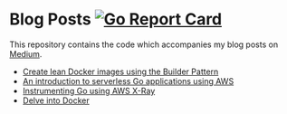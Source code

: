 # Blog Posts [![Go Report Card](https://goreportcard.com/badge/github.com/kaperys/blog)](https://goreportcard.com/report/github.com/kaperys/blog)

This repository contains the code which accompanies my blog posts on [Medium](https://medium.com/@kaperys).

- [Create lean Docker images using the Builder Pattern](https://medium.com/@kaperys/create-lean-docker-images-using-the-builder-pattern-37fe2b5d97d4)
- [An introduction to serverless Go applications using AWS](https://medium.com/@kaperys/an-introduction-to-serverless-go-applications-using-aws-a258bc2a7b72)
- [Instrumenting Go using AWS X-Ray](https://medium.com/@kaperys/instrumenting-go-using-aws-x-ray-10952aff00cc)
- [Delve into Docker](https://medium.com/@kaperys/delve-into-docker-d6c92be2f823)
